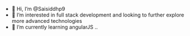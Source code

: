 - 👋 Hi, I’m @Saisiddhp9
- 👀 I’m interested in full stack development and looking to further explore more advanced technologies
- 🌱 I’m currently learning angularJS
..

<!---
Saisiddhp9/Saisiddhp9 is a ✨ special ✨ repository because its `README.md` (this file) appears on your GitHub profile.
You can click the Preview link to take a look at your changes.
--->
